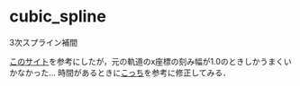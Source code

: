 # cubic_spline

3次スプライン補間

[このサイト](https://myenigma.hatenablog.com/entry/2016/10/12/073335#C%E3%82%B5%E3%83%B3%E3%83%97%E3%83%AB%E3%82%B3%E3%83%BC%E3%83%89)を参考にしたが，元の軌道のx座標の刻み幅が1.0のときしかうまくいかなかった...
時間があるときに[こっち](https://qiita.com/metaphysical_bard/items/e558b005255d1767fc70)を参考に修正してみる．
